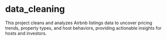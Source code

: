 # data_cleaning
This project cleans and analyzes Airbnb listings data to uncover pricing trends, property types, and host behaviors, providing actionable insights for hosts and investors.

